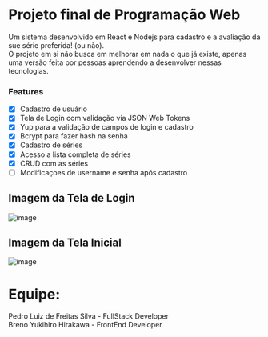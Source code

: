 # Projeto final de Programação Web
Um sistema desenvolvido em React e Nodejs para cadastro e a avaliação da sue série preferida! (ou não).\
O projeto em si não busca em melhorar em nada o que já existe, apenas uma versão feita por pessoas aprendendo a desenvolver nessas tecnologias.


### Features
- [x] Cadastro de usuário
- [x] Tela de Login com validação via JSON Web Tokens
- [x] Yup para a validação de campos de login e cadastro
- [x] Bcrypt para fazer hash na senha 
- [x] Cadastro de séries
- [x] Acesso a lista completa de séries
- [x] CRUD com as séries
- [ ] Modificaçoes de username e senha após cadastro 

## Imagem da Tela de Login
![image](https://github.com/IamPedrin/web-project/assets/79526423/b7d1eeb4-3ca0-4acc-9900-f0b4f364c800)


## Imagem da Tela Inicial
![image](https://github.com/IamPedrin/web-project/assets/79526423/886d5136-1b20-4505-9f98-6c5bdb05e7da)

# Equipe:
Pedro Luiz de Freitas Silva - FullStack Developer \
Breno Yukihiro Hirakawa - FrontEnd Developer

